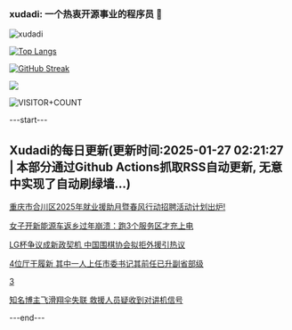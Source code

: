 ### xudadi: 一个热衷开源事业的程序员 👋

![xudadi](https://github-readme-stats-git-masterorgs-github-readme-stats-team.vercel.app/api?username=xudadi)

[![Top Langs](https://github-readme-stats.vercel.app/api/top-langs/?username=xudadi)](https://github.com/anuraghazra/github-readme-stats)

[![GitHub Streak](https://streak-stats.demolab.com?user=xudadi&locale=zh_Hans)](https://git.io/streak-stats)

![](https://raw.githubusercontent.com/xudadi/xudadi/main/assets/github-contribution-grid-snake.svg)

![VISITOR+COUNT](https://komarev.com/ghpvc/?username=xudadi&label=VISITOR+COUNT)


---start---

## Xudadi的每日更新(更新时间:2025-01-27 02:21:27 | 本部分通过Github Actions抓取RSS自动更新, 无意中实现了自动刷绿墙...)

[重庆市合川区2025年就业援助月暨春风行动招聘活动计划出炉!](https://www.gongkaoleida.com/article/2277148)

[女子开新能源车返乡过年崩溃：跑3个服务区才充上电](https://m.163.com/news/article/JMOKE5150514BRB0.html)

[LG杯争议成新政契机 中国围棋协会拟拒外援引热议](https://m.163.com/news/article/JMP997FK0514R9P4.html)

[4位厅干履新 其中一人上任市委书记其前任已升副省部级](https://m.163.com/news/article/JMPBP0AJ0530JPVV.html)

[3](https://m.163.com/touch/news/sub/domestic)

[知名博主飞滑翔伞失联 救援人员疑收到对讲机信号](https://m.163.com/news/article/JMP9ABAB0514D3UH.html)

---end---
